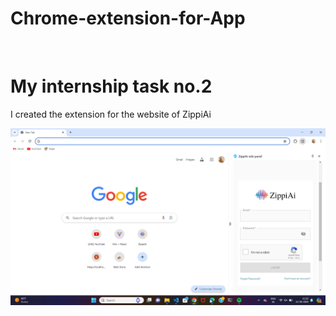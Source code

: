 # Chrome-extension-for-App
<br>
<h1>My internship task no.2</h1>
<p>I created the extension for the website of ZippiAi</p>
<img src = "./images/extimage.png">